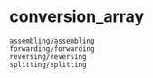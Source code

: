 # conversion_array

```{toctree}
assembling/assembling
forwarding/forwarding
reversing/reversing
splitting/splitting
```
